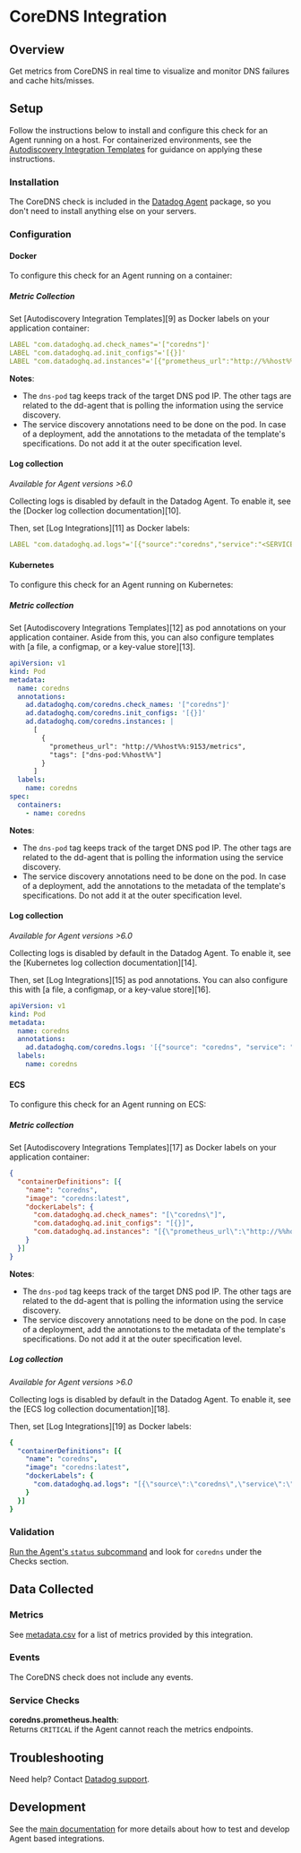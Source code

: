 # CoreDNS Integration

## Overview

Get metrics from CoreDNS in real time to visualize and monitor DNS failures and cache hits/misses.

## Setup

Follow the instructions below to install and configure this check for an Agent running on a host. For containerized environments, see the [Autodiscovery Integration Templates][7] for guidance on applying these instructions.

### Installation

The CoreDNS check is included in the [Datadog Agent][1] package, so you don't need to install anything else on your servers.

### Configuration
<!-- xxx tabs xxx -->
<!-- xxx tab "Docker" xxx -->
#### Docker

To configure this check for an Agent running on a container:

##### Metric Collection

Set [Autodiscovery Integration Templates][9] as Docker labels on your application container:

```yaml
LABEL "com.datadoghq.ad.check_names"='["coredns"]'
LABEL "com.datadoghq.ad.init_configs"='[{}]'
LABEL "com.datadoghq.ad.instances"='[{"prometheus_url":"http://%%host%%:9153/metrics", "tags":["dns-pod:%%host%%"]}]'
```

**Notes**:

- The `dns-pod` tag keeps track of the target DNS pod IP. The other tags are related to the dd-agent that is polling the information using the service discovery.
- The service discovery annotations need to be done on the pod. In case of a deployment, add the annotations to the metadata of the template's specifications. Do not add it at the outer specification level.

#### Log collection

_Available for Agent versions >6.0_

Collecting logs is disabled by default in the Datadog Agent. To enable it, see the [Docker log collection documentation][10].

Then, set [Log Integrations][11] as Docker labels:

```yaml
LABEL "com.datadoghq.ad.logs"='[{"source":"coredns","service":"<SERVICE_NAME>"}]'
```

<!-- xxz tab xxx -->
<!-- xxx tab "Kubernetes" xxx -->

#### Kubernetes

To configure this check for an Agent running on Kubernetes:

##### Metric collection

Set [Autodiscovery Integrations Templates][12] as pod annotations on your application container. Aside from this, you can also configure templates with [a file, a configmap, or a key-value store][13].

```yaml
apiVersion: v1
kind: Pod
metadata:
  name: coredns
  annotations:
    ad.datadoghq.com/coredns.check_names: '["coredns"]'
    ad.datadoghq.com/coredns.init_configs: '[{}]'
    ad.datadoghq.com/coredns.instances: |
      [
        {
          "prometheus_url": "http://%%host%%:9153/metrics", 
          "tags": ["dns-pod:%%host%%"]
        }
      ]
  labels:
    name: coredns
spec:
  containers:
    - name: coredns
```

**Notes**:

- The `dns-pod` tag keeps track of the target DNS pod IP. The other tags are related to the dd-agent that is polling the information using the service discovery.
- The service discovery annotations need to be done on the pod. In case of a deployment, add the annotations to the metadata of the template's specifications. Do not add it at the outer specification level.

#### Log collection

_Available for Agent versions >6.0_

Collecting logs is disabled by default in the Datadog Agent. To enable it, see the [Kubernetes log collection documentation][14].

Then, set [Log Integrations][15] as pod annotations. You can also configure this with [a file, a configmap, or a key-value store][16].

```yaml
apiVersion: v1
kind: Pod
metadata:
  name: coredns
  annotations:
    ad.datadoghq.com/coredns.logs: '[{"source": "coredns", "service": "<SERVICE_NAME>"}]'
  labels:
    name: coredns
```

<!-- xxz tab xxx -->
<!-- xxx tab "ECS" xxx -->

#### ECS

To configure this check for an Agent running on ECS:

##### Metric collection

Set [Autodiscovery Integrations Templates][17] as Docker labels on your application container:

```json
{
  "containerDefinitions": [{
    "name": "coredns",
    "image": "coredns:latest",
    "dockerLabels": {
      "com.datadoghq.ad.check_names": "[\"coredns\"]",
      "com.datadoghq.ad.init_configs": "[{}]",
      "com.datadoghq.ad.instances": "[{\"prometheus_url\":\"http://%%host%%:9153/metrics\", \"tags\":[\"dns-pod:%%host%%\"]}]"
    }
  }]
}
```

**Notes**:

- The `dns-pod` tag keeps track of the target DNS pod IP. The other tags are related to the dd-agent that is polling the information using the service discovery.
- The service discovery annotations need to be done on the pod. In case of a deployment, add the annotations to the metadata of the template's specifications. Do not add it at the outer specification level.

##### Log collection

_Available for Agent versions >6.0_

Collecting logs is disabled by default in the Datadog Agent. To enable it, see the [ECS log collection documentation][18].

Then, set [Log Integrations][19] as Docker labels:

```yaml
{
  "containerDefinitions": [{
    "name": "coredns",
    "image": "coredns:latest",
    "dockerLabels": {
      "com.datadoghq.ad.logs": "[{\"source\":\"coredns\",\"service\":\"<SERVICE_NAME>\"}]"
    }
  }]
}
```
<!-- xxz tab xxx -->
<!-- xxz tabs xxx -->

### Validation

[Run the Agent's `status` subcommand][4] and look for `coredns` under the Checks section.

## Data Collected

### Metrics

See [metadata.csv][5] for a list of metrics provided by this integration.

### Events

The CoreDNS check does not include any events.

### Service Checks

**coredns.prometheus.health**:<br>
Returns `CRITICAL` if the Agent cannot reach the metrics endpoints.

## Troubleshooting

Need help? Contact [Datadog support][6].

## Development

See the [main documentation][2]
for more details about how to test and develop Agent based integrations.

[1]: https://app.datadoghq.com/account/settings#agent
[2]: https://docs.datadoghq.com/developers/
[3]: https://github.com/DataDog/integrations-core/blob/master/coredns/datadog_checks/coredns/data/conf.yaml.example
[4]: https://docs.datadoghq.com/agent/guide/agent-commands/#start-stop-and-restart-the-agent
[5]: https://github.com/DataDog/integrations-core/blob/master/coredns/metadata.csv
[6]: http://docs.datadoghq.com/help
[7]: https://docs.datadoghq.com/agent/kubernetes/integrations/
[8]: https://docs.datadoghq.com/agent/kubernetes/log/